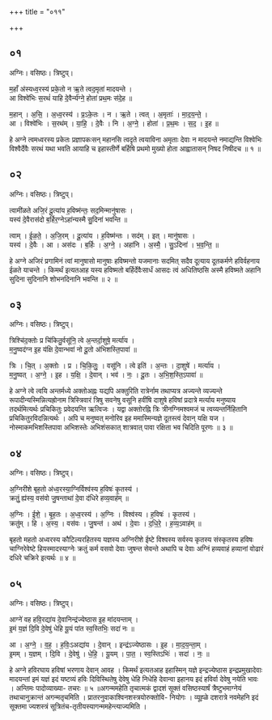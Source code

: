 +++
title = "०११"

+++


## ०१
अग्निः। वसिष्ठः। त्रिष्टुप्।

म॒हाँ अ॑स्यध्व॒रस्य॑ प्रके॒तो न ऋ॒ते त्वद॒मृता॑ मादयन्ते ।  
आ विश्वे॑भिः स॒रथं॑ याहि दे॒वैर्न्य॑ग्ने॒ होता॑ प्रथ॒मः स॑दे॒ह ॥

म॒हान् । अ॒सि॒ । अ॒ध्व॒रस्य॑ । प्र॒ऽके॒तः । न । ऋ॒ते । त्वत् । अ॒मृताः॑ । मा॒द॒य॒न्ते॒ ।  
आ । विश्वे॑भिः । स॒रथ॑म् । या॒हि॒ । दे॒वैः । नि । अ॒ग्ने॒ । होता॑ । प्र॒थ॒मः । स॒द॒ । इ॒ह ॥

हे अग्ने त्वमध्वरस्य प्रकेतः प्रज्ञापकःसन् महानसि त्वदृते त्वयाविना अमृताः देवाः न मादयन्ते नमाद्यन्ति विश्वेभिः विश्वैर्देवैः सरथं यथा भवति आयाहि च इहास्तीर्णे बर्हिषि प्रथमो मुख्यो होता आह्वातासन् निषद निषीदच ॥ १ ॥

## ०२
अग्निः। वसिष्ठः। त्रिष्टुप्।

त्वामी॑ळते अजि॒रं दू॒त्या॑य ह॒विष्म॑न्तः॒ सद॒मिन्मानु॑षासः ।  
यस्य॑ दे॒वैरास॑दो ब॒र्हिर॒ग्नेऽहा॑न्यस्मै सु॒दिना॑ भवन्ति ॥

त्वाम् । ई॒ळ॒ते॒ । अ॒जि॒रम् । दू॒त्या॑य । ह॒विष्म॑न्तः । सद॑म् । इत् । मानु॑षासः ।  
यस्य॑ । दे॒वैः । आ । अस॑दः । ब॒र्हिः । अ॒ग्ने॒ । अहा॑नि । अ॒स्मै॒ । सु॒ऽदिना॑ । भ॒व॒न्ति॒ ॥

हे अग्ने अजिरं प्रगामिनं त्वां मानुषासो मानुषाः हविष्मन्तो यजमानाः सदमित् सदैव दूत्याय दूतकर्मणे हविर्वहनाय ईळते याचन्ते । किमर्थं इत्यतआह यस्य हविष्मतो बर्हिर्देवैःसार्धं आसदः त्वं अधितिष्ठसि अस्मै हविष्मते अहानि सुदिना सुदिनानि शोभनदिनानि भवन्ति ॥ २ ॥

## ०३
अग्निः। वसिष्ठः। त्रिष्टुप्।

त्रिश्चि॑द॒क्तोः प्र चि॑कितु॒र्वसू॑नि॒ त्वे अ॒न्तर्दा॒शुषे॒ मर्त्या॑य ।  
म॒नु॒ष्वद॑ग्न इ॒ह य॑क्षि दे॒वान्भवा॑ नो दू॒तो अ॑भिशस्ति॒पावा॑ ॥

त्रिः । चि॒त् । अ॒क्तोः । प्र । चि॒कि॒तुः॒ । वसू॑नि । त्वे इति॑ । अ॒न्तः । दा॒शुषे॑ । मर्त्या॑य ।  
म॒नु॒ष्वत् । अ॒ग्ने॒ । इ॒ह । य॒क्षि॒ । दे॒वान् । भव॑ । नः॒ । दू॒तः । अ॒भि॒श॒स्ति॒ऽपावा॑ ॥

हे अग्ने त्वे त्वयि अन्तर्मध्ये अक्तोअह्नः यद्यपि अक्तुरिति रात्रेर्नाम तथाप्यत्र अज्यन्ते व्यज्यन्ते रूपादीन्यस्मिन्नित्यह्रोनाम त्रिस्त्रिवारं त्रिषु सवनेषु वसूनि हवींषि दाशुषे हविषां प्रदात्रे मर्त्याय मनुष्याय तदर्थमित्यर्थः प्रचिकितुः प्रवेदयन्ति ऋत्विजः । यद्वा अक्तोरह्नि त्रिः त्रीनग्निमश्वमजं च त्वय्यन्तर्निहितानि प्रचिकितुरविदन्नित्यर्थः । अपि च मनुष्वत् मनोरिव इह ममास्मिन्यज्ञे दूतस्त्वं देवान् यक्षि यज । नोस्माकमभिशस्तिपावा अभिशस्तेः अभिशंसकात् शात्रवात् पावा रक्षिता भव चिदिति पूरणः ॥ ३ ॥

## ०४
अग्निः। वसिष्ठः। त्रिष्टुप्।

अ॒ग्निरी॑शे बृह॒तो अ॑ध्व॒रस्या॒ग्निर्विश्व॑स्य ह॒विषः॑ कृ॒तस्य॑ ।  
क्रतुं॒ ह्य॑स्य॒ वस॑वो जु॒षन्ताथा॑ दे॒वा द॑धिरे हव्य॒वाह॑म् ॥

अ॒ग्निः । ई॒शे॒ । बृ॒ह॒तः । अ॒ध्व॒रस्य॑ । अ॒ग्निः । विश्व॑स्य । ह॒विषः॑ । कृ॒तस्य॑ ।  
क्रतु॑म् । हि । अ॒स्य॒ । वस॑वः । जु॒षन्त॑ । अथ॑ । दे॒वाः । द॒धि॒रे॒ । ह॒व्य॒ऽवाह॑म् ॥

बृहतो महतो अध्वरस्य कौटिल्यरहितस्य यज्ञस्य अग्निरीशे ईष्टे विश्वस्य सर्वस्य कृतस्य संस्कृतस्य हविषः चाग्निरेवेष्टे हियस्मादस्याग्नेः क्रतुं कर्म वसवो देवाः जुषन्त सेवन्ते अथापि च देवाः अग्निं हव्यवाहं हव्यानां वोढारं दधिरे चक्रिरे इत्यर्थः ॥ ४ ॥

## ०५
अग्निः। वसिष्ठः। त्रिष्टुप्।

आग्ने॑ वह हवि॒रद्या॑य दे॒वानिन्द्र॑ज्येष्ठास इ॒ह मा॑दयन्ताम् ।  
इ॒मं य॒ज्ञं दि॒वि दे॒वेषु॑ धेहि यू॒यं पा॑त स्व॒स्तिभिः॒ सदा॑ नः ॥

आ । अ॒ग्ने॒ । व॒ह॒ । ह॒विः॒ऽअद्या॑य । दे॒वान् । इन्द्र॑ऽज्येष्ठासः । इ॒ह । मा॒द॒य॒न्ता॒म् ।  
इ॒मम् । य॒ज्ञम् । दि॒वि । दे॒वेषु॑ । धे॒हि॒ । यू॒यम् । पा॒त॒ । स्व॒स्तिऽभिः॑ । सदा॑ । नः॒ ॥

हे अग्ने हविरघाय हविषां भरणाय देवान् आवह । किमर्थं इत्यतआह इहास्मिन् यज्ञे इन्द्रज्येष्ठास इन्द्रप्रमुखादेवाः मादयन्तां इमं यज्ञं इदं यष्टव्यं हविः दिविस्थितेषु देवेषु धेहि निधेहि देवान्वा इहानय इदं हविर्वा देवेषु नयेति भावः । अन्तिमः पादोव्याख्या- तचरः ॥ ५ ॥अगन्ममहेति तृचात्मकं द्वादशं सूक्तं वसिष्ठस्यार्षं त्रैष्टुभमाग्नेयं तथाचानुक्रान्तं अगन्मतृचमिति । प्रातरनुवाकाश्विनशस्त्रयोरुक्तोवि- नियोगः । व्यूह्ळे दशरात्रे नवमेहनि इदं सूक्तमा ज्यशस्त्रं सूत्रितंच-तृतीयस्यागन्ममहेन्त्याज्यमिति ।